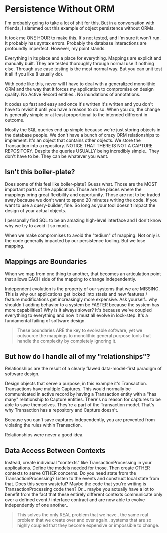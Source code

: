 # Persistence Without ORM

I'm probably going to take a lot of shit for this. But in a conversation with friends, I slammed out this example of object persistence without ORMs.

It took me ONE HOUR to make this. It's not tested, and I'm sure it won't run. It probably has syntax errors. Probably the database interactions are profoundly imperfect. However, my point stands. 

Everything in its place and a place for everything. Mappings are explicit and manually built. They are tested thoroughly through normal use if nothing else. Through use case testing is the most normal way. But you can unit test it all if you like (I usually do).

With code like this, never will I have to deal with a generalized monolithic ORM and the way that it forces my application to compromise on design quality. No Active Record entities.. No inundations of annotations.

It codes up fast and easy and once it's written it's written and you don't have to revisit it until you have a reason to do so. When you do, the change is generally simple or at least proportional to the intended different in outcome.

Mostly the SQL queries end up simple because we're just storing objects in the database people. We don't have a bunch of crazy ORM relationships to implement. It's an object that contains other objects. We store the Transaction into a repository. NOTICE THAT THERE IS NOT A CAPTURE REPOSITORY. Despite the queries USUALLY being incredibly simple.. They don't have to be. They can be whatever you want.

## Isn't this boiler-plate?

Does some of this feel like boiler-plate? Guess what. Those are the MOST important parts of the application. Those are the places where the mappings bring great flexibility and opportunity. Those are not to be traded away because we don't want to spend 20 minutes writing the code. If you want to use a query-builder, fine. So long as your tool doesn't impact the design of your actual objects.

I personally find SQL to be an amazing high-level interface and I don't know why we try to avoid it so much...

When we make compromises to avoid the "tedium" of mapping. Not only is the code generally impacted by our persistence tooling. But we lose mapping.

## Mappings are Boundaries

When we map from one thing to another, that becomes an articulation point that allows EACH side of the mapping to change independently.

Independent evolution is the property of our systems that we are MISSING. This is why our applications get locked into stasis and new features / feature modifications get increasingly more expensive. Ask yourself.. why shouldn't adding behavior to a system be FASTER because the system has more capabilities? Why is it always slower? It's because we've coupled everything to everything and now it must all evolve in lock-step. It's a fundamental failing of software design.

> These boundaries ARE the key to evolvable software, yet we outsource the mappings to monolithic general purpose tools that handle the complexity by completely ignoring it.

## But how do I handle all of my "relationships"?

Relationships are the result of a clearly flawed data-model-first paradigm of software design.

Design objects that serve a purpose, in this example it's Transaction. Transactions have multiple Captures. This would normally be communicated in active record by having a Transaction entity with a "has many" relationship to Capture entities. There's no reason for captures to be able to save themselves. They're a part of the Transaction model. That's why Transaction has a repository and Capture doesn't.

Because you can't save captures independently, you are prevented from violating the rules within Transaction.

Relationships were never a good idea.

## Data Access Between Contexts

Instead, create individual "contexts" like TransactionProcessing in your applications. Define the models needed for those. Then create OTHER contexts to serve OTHER concerns. Do you need state from the TransactionProcessing? Listen to the events and construct local state from that. Does this seem wasteful? Maybe the code that you're writing is TransactionProcessing code then? Or... maybe you actually have a lot to benefit from the fact that these entirely different contexts communicate only over a defined event / interface contract and are now able to evolve independently of one another..

> This solves the only REAL problem that we have.. the same real problem that we create over and over again.. systems that are so highly coupled that they become expensive or impossible to change.